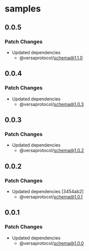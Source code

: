 # samples

## 0.0.5

### Patch Changes

- Updated dependencies
  - @versaprotocol/schema@1.1.0

## 0.0.4

### Patch Changes

- Updated dependencies
  - @versaprotocol/schema@1.0.3

## 0.0.3

### Patch Changes

- Updated dependencies
  - @versaprotocol/schema@1.0.2

## 0.0.2

### Patch Changes

- Updated dependencies [3454ab2]
  - @versaprotocol/schema@1.0.1

## 0.0.1

### Patch Changes

- Updated dependencies
  - @versaprotocol/schema@1.0.0
